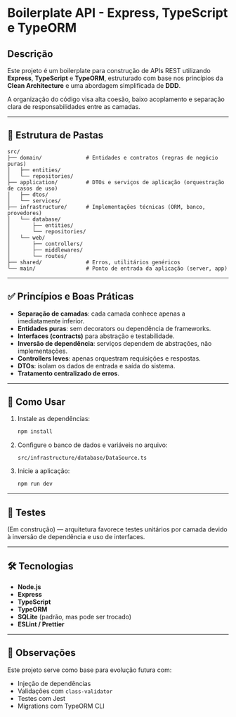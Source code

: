 # Boilerplate API - Express, TypeScript e TypeORM

## Descrição

Este projeto é um boilerplate para construção de APIs REST utilizando **Express**, **TypeScript** e **TypeORM**, estruturado com base nos princípios da **Clean Architecture** e uma abordagem simplificada de **DDD**.

A organização do código visa alta coesão, baixo acoplamento e separação clara de responsabilidades entre as camadas.

---

## 📁 Estrutura de Pastas

```
src/
├── domain/              # Entidades e contratos (regras de negócio puras)
│   ├── entities/
│   └── repositories/
├── application/         # DTOs e serviços de aplicação (orquestração de casos de uso)
│   ├── dtos/
│   └── services/
├── infrastructure/      # Implementações técnicas (ORM, banco, provedores)
│   └── database/
│       ├── entities/
│       └── repositories/
│   └── web/
│       ├── controllers/
│       ├── middlewares/
│       └── routes/
├── shared/              # Erros, utilitários genéricos
└── main/                # Ponto de entrada da aplicação (server, app)
```

---

## ✅ Princípios e Boas Práticas

- **Separação de camadas**: cada camada conhece apenas a imediatamente inferior.
- **Entidades puras**: sem decorators ou dependência de frameworks.
- **Interfaces (contracts)** para abstração e testabilidade.
- **Inversão de dependência**: serviços dependem de abstrações, não implementações.
- **Controllers leves**: apenas orquestram requisições e respostas.
- **DTOs**: isolam os dados de entrada e saída do sistema.
- **Tratamento centralizado de erros**.

---

## 🚀 Como Usar

1. Instale as dependências:
   ```bash
   npm install
   ```

2. Configure o banco de dados e variáveis no arquivo:
   ```
   src/infrastructure/database/DataSource.ts
   ```

3. Inicie a aplicação:
   ```bash
   npm run dev
   ```

---

## 🧪 Testes

(Em construção) — arquitetura favorece testes unitários por camada devido à inversão de dependência e uso de interfaces.

---

## 🛠️ Tecnologias

- **Node.js**
- **Express**
- **TypeScript**
- **TypeORM**
- **SQLite** (padrão, mas pode ser trocado)
- **ESLint / Prettier**

---

## 📌 Observações

Este projeto serve como base para evolução futura com:
- Injeção de dependências
- Validações com `class-validator`
- Testes com Jest
- Migrations com TypeORM CLI
